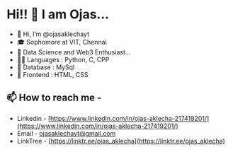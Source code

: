 #  Hi!! 👋 I am Ojas...
- 👋 Hi, I’m @ojasaklechayt
- 🎓 Sophomore at VIT, Chennai
- 👀 Data Science and Web3 Enthusiast...
- 🧑‍💻 Languages : Python, C, CPP
- 🌱 Database : MySql
- 🌠 Frontend : HTML, CSS

## 📫 How to reach me - 
  - Linkedin - [https://www.linkedin.com/in/ojas-aklecha-217419201/](https://www.linkedin.com/in/ojas-aklecha-217419201/)
  - Email - [ojasaklechayt@gmail.com](ojasaklechayt@gmail.com)
  - LinkTree - [https://linktr.ee/ojas_aklecha](https://linktr.ee/ojas_aklecha)

<!---
ojasaklechayt/ojasaklechayt is a ✨ special ✨ repository because its `README.md` (this file) appears on your GitHub profile.
You can click the Preview link to take a look at your changes.
--->
